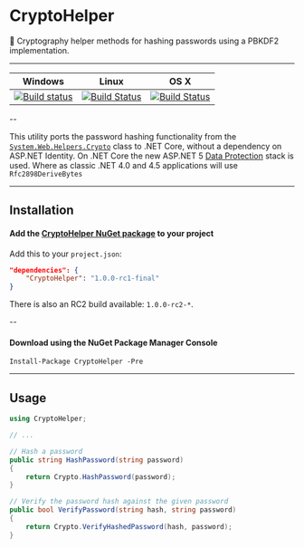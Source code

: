 # CryptoHelper
:key: Cryptography helper methods for hashing passwords using a PBKDF2 implementation.

<hr>

| Windows | Linux | OS X |
| --- | --- | --- |
| [![Build status](https://ci.appveyor.com/api/projects/status/hai0kndijmx6xb9d?svg=true)](https://ci.appveyor.com/project/henkmollema/cryptohelper) | [![Build Status](https://travis-ci.org/henkmollema/CryptoHelper.svg)](https://travis-ci.org/henkmollema/CryptoHelper) | [![Build Status](https://travis-ci.org/henkmollema/CryptoHelper.svg)](https://travis-ci.org/henkmollema/CryptoHelper) |

--

This utility ports the password hashing functionality from the  [`System.Web.Helpers.Crypto`](http://aspnetwebstack.codeplex.com/SourceControl/latest#src/System.Web.Helpers/Crypto.cs) class to .NET Core, without a dependency on ASP.NET Identity. On .NET Core the new ASP.NET 5 [Data Protection](https://github.com/aspnet/DataProtection) stack is used. Where as classic .NET 4.0 and 4.5 applications  will use `Rfc2898DeriveBytes` 

<hr>

## Installation

#### Add the [CryptoHelper NuGet package](https://www.nuget.org/packages/CryptoHelper) to your project
Add this to your `project.json`:
```json
"dependencies": {
    "CryptoHelper": "1.0.0-rc1-final"
}
```

There is also an RC2 build available: `1.0.0-rc2-*`.

--

#### Download using the NuGet Package Manager Console
```
Install-Package CryptoHelper -Pre
```

<hr>

## Usage
```csharp
using CryptoHelper;

// ...

// Hash a password
public string HashPassword(string password)
{
    return Crypto.HashPassword(password);
}

// Verify the password hash against the given password
public bool VerifyPassword(string hash, string password)
{
    return Crypto.VerifyHashedPassword(hash, password);
}
```

